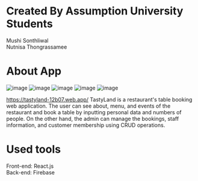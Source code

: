 # Created By Assumption University Students
Mushi Sonthliwal\
Nutnisa Thongrassamee

# About App
![image](https://user-images.githubusercontent.com/74524497/113897031-b33f0c00-97f4-11eb-9e67-95ee98317b26.png)
![image](https://user-images.githubusercontent.com/74524497/153766113-faad81f2-4881-429c-bebc-613c7cd8d991.png)
![image](https://user-images.githubusercontent.com/74524497/153766136-c4473159-a1cc-401a-ad2f-62982dfee72f.png)
![image](https://user-images.githubusercontent.com/74524497/153766154-837aafc2-f51c-43cf-9923-1a3130bf291f.png)
![image](https://user-images.githubusercontent.com/74524497/153766172-70d460b9-29f7-4940-8486-fb4273f5384e.png)

https://tastyland-12b07.web.app/ 
TastyLand is a restaurant's table booking web application. The user can see about, menu, and events of the restaurant and book a table by inputting personal data and numbers of people. On the other hand, the admin can manage the bookings, staff information, and customer membership using CRUD operations.

# Used tools
Front-end: React.js\
Back-end: Firebase

